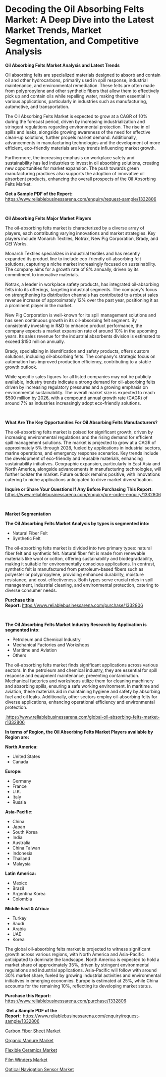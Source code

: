 <p><h1>Decoding the Oil Absorbing Felts Market: A Deep Dive into the Latest Market Trends, Market Segmentation, and Competitive Analysis</h1></p><p><strong>Oil Absorbing Felts Market Analysis and Latest Trends</strong></p>
<p><p>Oil absorbing felts are specialized materials designed to absorb and contain oil and other hydrocarbons, primarily used in spill response, industrial maintenance, and environmental remediation. These felts are often made from polypropylene and other synthetic fibers that allow them to effectively pick up and contain oils while repelling water, making them essential in various applications, particularly in industries such as manufacturing, automotive, and transportation.</p><p>The Oil Absorbing Felts Market is expected to grow at a CAGR of 10% during the forecast period, driven by increasing industrialization and stringent regulations regarding environmental protection. The rise in oil spills and leaks, alongside growing awareness of the need for effective clean-up solutions, further propels market demand. Additionally, advancements in manufacturing technologies and the development of more efficient, eco-friendly materials are key trends influencing market growth. </p><p>Furthermore, the increasing emphasis on workplace safety and sustainability has led industries to invest in oil absorbing solutions, creating new opportunities for market expansion. The push towards green manufacturing practices also supports the adoption of innovative oil absorbent products, enhancing the overall prospects of the Oil Absorbing Felts Market.</p></p>
<p><strong>Get a Sample PDF of the Report:&nbsp;</strong> <a href="https://www.reliablebusinessarena.com/enquiry/request-sample/1332806?utm_campaign=1294&utm_medium=2&utm_source=Github&utm_content=ia&utm_term=03102024&utm_id=oil-absorbing-felts">https://www.reliablebusinessarena.com/enquiry/request-sample/1332806</a></p>
<p>&nbsp;</p>
<p><strong>Oil Absorbing Felts Major Market Players</strong></p>
<p><p>The oil-absorbing felts market is characterized by a diverse array of players, each contributing varying innovations and market strategies. Key players include Monarch Textiles, Notrax, New Pig Corporation, Brady, and GEI Works.</p><p>Monarch Textiles specializes in industrial textiles and has recently expanded its product line to include eco-friendly oil-absorbing felt solutions, capturing a niche market increasingly focused on sustainability. The company aims for a growth rate of 8% annually, driven by its commitment to innovative materials.</p><p>Notrax, a leader in workplace safety products, has integrated oil-absorbing felts into its offerings, targeting industrial segments. The company's focus on strengthening its distribution channels has contributed to a robust sales revenue increase of approximately 12% over the past year, positioning it as a prominent player in the market.</p><p>New Pig Corporation is well-known for its spill management solutions and has seen continuous growth in its oil-absorbing felt segment. By consistently investing in R&D to enhance product performance, the company expects a market expansion rate of around 10% in the upcoming years. Its sales revenue for the industrial absorbents division is estimated to exceed $150 million annually.</p><p>Brady, specializing in identification and safety products, offers custom solutions, including oil-absorbing felts. The company's strategic focus on automation has improved production efficiency, contributing to a stable growth outlook.</p><p>While specific sales figures for all listed companies may not be publicly available, industry trends indicate a strong demand for oil-absorbing felts driven by increasing regulatory pressures and a growing emphasis on environmental sustainability. The overall market size is expected to reach $500 million by 2026, with a compound annual growth rate (CAGR) of around 7% as industries increasingly adopt eco-friendly solutions.</p></p>
<p>&nbsp;</p>
<p><strong>What Are The Key Opportunities For Oil Absorbing Felts Manufacturers?</strong></p>
<p><p>The oil-absorbing felts market is poised for significant growth, driven by increasing environmental regulations and the rising demand for efficient spill management solutions. The market is projected to grow at a CAGR of approximately 5% through 2028, fueled by applications in industrial sectors, marine operations, and emergency response scenarios. Key trends include the development of eco-friendly and reusable materials, enhancing sustainability initiatives. Geographic expansion, particularly in East Asia and North America, alongside advancements in manufacturing technologies, will further bolster the market. Future outlook remains positive, with innovations catering to niche applications anticipated to drive market diversification.</p></p>
<p><strong>Inquire or Share Your Questions If Any Before Purchasing This Report:</strong> <a href="https://www.reliablebusinessarena.com/enquiry/pre-order-enquiry/1332806?utm_campaign=1294&utm_medium=2&utm_source=Github&utm_content=ia&utm_term=03102024&utm_id=oil-absorbing-felts">https://www.reliablebusinessarena.com/enquiry/pre-order-enquiry/1332806</a></p>
<p>&nbsp;</p>
<p><strong>Market Segmentation</strong></p>
<p><strong>The Oil Absorbing Felts Market Analysis by types is segmented into:</strong></p>
<p><ul><li>Natural Fiber Felt</li><li>Synthetic Felt</li></ul></p>
<p><p>The oil-absorbing felts market is divided into two primary types: natural fiber felt and synthetic felt. Natural fiber felt is made from renewable materials like wool or cotton, offering sustainability and biodegradability, making it suitable for environmentally conscious applications. In contrast, synthetic felt is manufactured from petroleum-based fibers such as polyester or polypropylene, providing enhanced durability, moisture resistance, and cost-effectiveness. Both types serve crucial roles in spill management, industrial cleaning, and environmental protection, catering to diverse consumer needs.</p></p>
<p><strong>Purchase this Report:&nbsp;</strong><a href="https://www.reliablebusinessarena.com/purchase/1332806?utm_campaign=1294&utm_medium=2&utm_source=Github&utm_content=ia&utm_term=03102024&utm_id=oil-absorbing-felts">https://www.reliablebusinessarena.com/purchase/1332806</a></p>
<p>&nbsp;</p>
<p><strong>The Oil Absorbing Felts Market Industry Research by Application is segmented into:</strong></p>
<p><ul><li>Petroleum and Chemical Industry</li><li>Mechanical Factories and Workshops</li><li>Maritime and Aviation</li><li>Others</li></ul></p>
<p><p>The oil-absorbing felts market finds significant applications across various sectors. In the petroleum and chemical industry, they are essential for spill response and equipment maintenance, preventing contamination. Mechanical factories and workshops utilize them for cleaning machinery and absorbing spills, ensuring a safe working environment. In maritime and aviation, these materials aid in maintaining hygiene and safety by absorbing fuel and oil leaks. Additionally, other sectors employ oil-absorbing felts for diverse applications, enhancing operational efficiency and environmental protection.</p></p>
<p><a href="https://www.reliablebusinessarena.com/global-oil-absorbing-felts-market-r1332806?utm_campaign=1294&utm_medium=2&utm_source=Github&utm_content=ia&utm_term=03102024&utm_id=oil-absorbing-felts">&nbsp;https://www.reliablebusinessarena.com/global-oil-absorbing-felts-market-r1332806</a></p>
<p><strong>In terms of Region, the Oil Absorbing Felts Market Players available by Region are:</strong></p>
<p>
    <p> <strong> North America: </strong>
        <ul>
            <li>United States</li>
            <li>Canada</li>
        </ul>
        </p> 
    <p> <strong> Europe: </strong>
        <ul>
            <li>Germany</li>
            <li>France</li>
            <li>U.K.</li>
            <li>Italy</li>
            <li>Russia</li>
        </ul>
        </p> 
    <p> <strong> Asia-Pacific: </strong>
        <ul>
            <li>China</li>
            <li>Japan</li>
            <li>South Korea</li>
            <li>India</li>
            <li>Australia</li>
            <li>China Taiwan</li>
            <li>Indonesia</li>
            <li>Thailand</li>
            <li>Malaysia</li>
        </ul>
        </p> 
    <p> <strong> Latin America: </strong>
        <ul>
            <li>Mexico</li>
            <li>Brazil</li>
            <li>Argentina Korea</li>
            <li>Colombia</li>
        </ul>
        </p> 
    <p> <strong> Middle East & Africa: </strong>
        <ul>
            <li>Turkey</li>
            <li>Saudi</li>
            <li>Arabia</li>
            <li>UAE</li>
            <li>Korea</li>
        </ul>
    </p>
    </p>
<p><p>The global oil-absorbing felts market is projected to witness significant growth across various regions, with North America and Asia-Pacific anticipated to dominate the landscape. North America is expected to hold a market share of approximately 35%, driven by stringent environmental regulations and industrial applications. Asia-Pacific will follow with around 30% market share, fueled by growing industrial activities and environmental initiatives in emerging economies. Europe is estimated at 25%, while China accounts for the remaining 10%, reflecting its developing market status.</p></p>
<p><strong>Purchase this Report: </strong><a href="https://www.reliablebusinessarena.com/purchase/1332806?utm_campaign=1294&utm_medium=2&utm_source=Github&utm_content=ia&utm_term=03102024&utm_id=oil-absorbing-felts">https://www.reliablebusinessarena.com/purchase/1332806</a></p>
<p>&nbsp;<strong>Get a Sample PDF of the Report:&nbsp;&nbsp;</strong><a href="https://www.reliablebusinessarena.com/enquiry/request-sample/1332806?utm_campaign=1294&utm_medium=2&utm_source=Github&utm_content=ia&utm_term=03102024&utm_id=oil-absorbing-felts">https://www.reliablebusinessarena.com/enquiry/request-sample/1332806</a></p>
<p><strong></strong></p>
<p><p><a href="https://www.linkedin.com/pulse/deep-dive-carbon-fiber-sheet-market-itstrends-segmentation-3iize?utm_campaign=1294&utm_medium=2&utm_source=Github&utm_content=ia&utm_term=03102024&utm_id=oil-absorbing-felts">Carbon Fiber Sheet Market</a></p><p><a href="https://www.linkedin.com/pulse/organic-manure-market-forecast-global-trends-analysis-from-x3nwe?trackingId=NnqHT%2F1JRDC7JugGsAWJ%2Fg%3D%3D&utm_campaign=1294&utm_medium=2&utm_source=Github&utm_content=ia&utm_term=03102024&utm_id=oil-absorbing-felts">Organic Manure Market</a></p><p><a href="https://www.linkedin.com/pulse/global-flexible-ceramics-market-opportunities-forecast-period-from-tzhcf?trackingId=3%2BJwktCGTrCdhFEJkTzw3w%3D%3D&utm_campaign=1294&utm_medium=2&utm_source=Github&utm_content=ia&utm_term=03102024&utm_id=oil-absorbing-felts">Flexible Ceramics Market</a></p><p><a href="https://www.linkedin.com/pulse/emerging-opportunities-challenges-global-film-winders-market-bsoof?trackingId=8NisPlXhQxalZJqLhtqJlw%3D%3D&utm_campaign=1294&utm_medium=2&utm_source=Github&utm_content=ia&utm_term=03102024&utm_id=oil-absorbing-felts">Film Winders Market</a></p><p><a href="https://www.linkedin.com/pulse/optical-navigation-sensor-market-outlook-complete-industry-4ifqc?trackingId=wHC7nvwlRU%2BE%2BRs3MPeQqQ%3D%3D&utm_campaign=1294&utm_medium=2&utm_source=Github&utm_content=ia&utm_term=03102024&utm_id=oil-absorbing-felts">Optical Navigation Sensor Market</a></p></p>